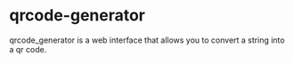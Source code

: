 # qrcode-generator
qrcode_generator is a web interface that allows you to convert a string into a qr code.
